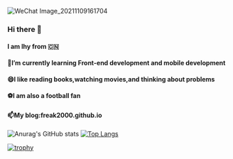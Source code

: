![WeChat Image_20211109161704](https://user-images.githubusercontent.com/61571708/140887300-655fb55c-c128-404e-b84d-8d2dfaaead61.jpg)
### Hi there 👋
#### I am lhy from 🇨🇳
#### 🔭I’m currently learning Front-end development and mobile development
#### 😄I like reading books,watching movies,and thinking about problems
#### ⚽I am also a football fan
#### 📫My blog:freak2000.github.io
<!-- [![Anurag's GitHub stats](https://github-readme-stats.vercel.app/api?username=freak2000)](https://github.com/anuraghazra/github-readme-stats) -->
![Anurag's GitHub stats](https://github-readme-stats.vercel.app/api?username=freak2000&show_icons=true&theme=cobalt)
[![Top Langs](https://github-readme-stats.vercel.app/api/top-langs/?username=freak2000)](https://github.com/anuraghazra/github-readme-stats)
<!-- [![willianrod's wakatime stats](https://github-readme-stats.vercel.app/api/wakatime?username=freak2000)](https://github.com/anuraghazra/github-readme-stats) -->
[![trophy](https://github-profile-trophy.vercel.app/?username=freak2000&theme=darkhub)](https://github.com/ryo-ma/github-profile-trophy)



<!--
**freak2000/freak2000** is a ✨ _special_ ✨ repository because its `README.md` (this file) appears on your GitHub profile.

Here are some ideas to get you started:

- 🔭 I’m currently working on ...
- 🌱 I’m currently learning ...
- 👯 I’m looking to collaborate on ...
- 🤔 I’m looking for help with ...
- 💬 Ask me about ...
- 📫 How to reach me: ...
- 😄 Pronouns: ...
- ⚡ Fun fact: ...
-->
